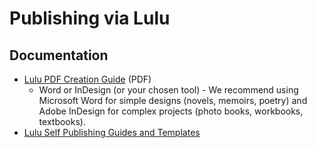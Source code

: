 # Publishing via Lulu

## Documentation

- [Lulu PDF Creation Guide](https://assets.lulu.com/media/guides/en/lulu-book-creation-guide.pdf) (PDF)
	- Word or InDesign (or your chosen tool) - We recommend using Microsoft Word for simple designs (novels, memoirs, poetry) and Adobe InDesign for complex projects (photo books, workbooks, textbooks).
- [Lulu Self Publishing Guides and Templates](https://www.lulu.com/publishing-toolkit)  
